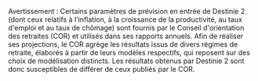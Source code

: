 Avertissement : Certains paramètres de prévision en entrée de Destinie 2 (dont ceux relatifs à l'inflation, à la croissance de la productivité, au taux d'emploi et au taux de chômage) sont fournis par le Conseil d'orientation des retraites (COR) et utilisés dans ses rapports annuels. Afin de réaliser ses projections, le COR agrège les résultats issus de divers régimes de retraite, élaborés à partir de leurs modèles respectifs, qui reposent sur des choix de modélisation distincts. Les résultats obtenus par Destinie 2 sont donc susceptibles de différer de ceux publiés par le COR.